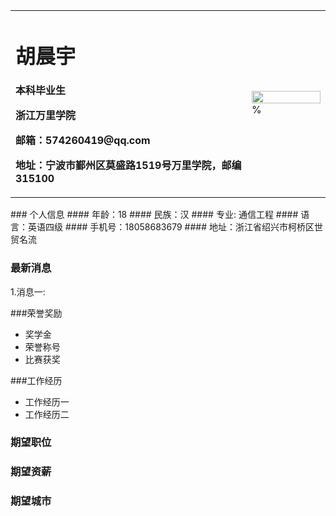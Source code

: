 <table border="0">
  <tr>
    <td width="75%">
      <h1>胡晨宇</h1>
      <p><b>本科毕业生</b></p>
      <p><b>浙江万里学院</b></p>
      <p><b>邮箱：574260419@qq.com</b></p>
      <p><b>地址：宁波市鄞州区莫盛路1519号万里学院，邮编315100</b></p>
    </td>
    <td width="25%">
      <img src="/证件照.jpg" width="100%">      % 
    </td>
  </tr>
</table>
### 个人信息
#### 年龄：18
#### 民族：汉
#### 专业: 通信工程
#### 语言：英语四级
#### 手机号：18058683679
#### 地址：浙江省绍兴市柯桥区世贸名流

### 最新消息
1.消息一:

###荣誉奖励
- 奖学金
- 荣誉称号
- 比赛获奖

###工作经历
- 工作经历一
- 工作经历二

### 期望职位

### 期望资薪

### 期望城市
